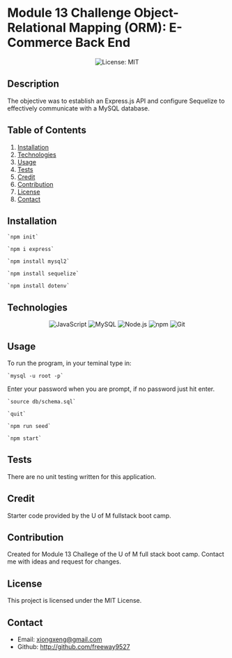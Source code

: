 # Module 13 Challenge Object-Relational Mapping (ORM): E-Commerce Back End

<p align="center">
  <img src="https://img.shields.io/badge/License-MIT-blue" alt="License: MIT">
</p>

## Description
The objective was to establish an Express.js API and configure Sequelize to effectively communicate with a MySQL database.


## Table of Contents
1. [Installation](#installation)
2. [Technologies](#technologies)
3. [Usage](#usage)
4. [Tests](#tests)
5. [Credit](#credit)
6. [Contribution](#contribution)
7. [License](#license)
8. [Contact](#contact)

## Installation
```
`npm init`

`npm i express`

`npm install mysql2`

`npm install sequelize`

`npm install dotenv`
```
## Technologies

<p align="center">
  <img src="https://img.shields.io/badge/-JavaScript-blue?logo=JavaScript&logoColor=white" alt="JavaScript">
  <img src="https://img.shields.io/badge/-MySQL-red?logo=MySQL&logoColor=white" alt="MySQL">
  <img src="https://img.shields.io/badge/-Node.js-purple?logo=Node.js&logoColor=white" alt="Node.js">
  <img src="https://img.shields.io/badge/-npm-CB3837?logo=npm&logoColor=white" alt="npm">
  <img src="https://img.shields.io/badge/-Git-orange?logo=Git&logoColor=white" alt="Git">
</p>

## Usage

To run the program, in your teminal type in:
```
`mysql -u root -p`
```

Enter your password when you are prompt, if no password just hit enter.

```
`source db/schema.sql`

`quit`

`npm run seed`

`npm start`
```


## Tests

There are no unit testing written for this application.

## Credit

Starter code provided by the U of M fullstack boot camp.

## Contribution

Created for Module 13 Challege of the U of M full stack boot camp. Contact me with ideas and request for changes.

## License

This project is licensed under the MIT License.

## Contact

 * Email: xiongxeng@gmail.com
 * Github: http://github.com/freeway9527


